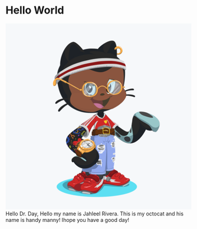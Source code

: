 # Hello World



![Octocat](assignment0.png)
Hello Dr. Day,
Hello my name is Jahleel Rivera. This is my octocat and his name is handy manny! Ihope you have a good day!
